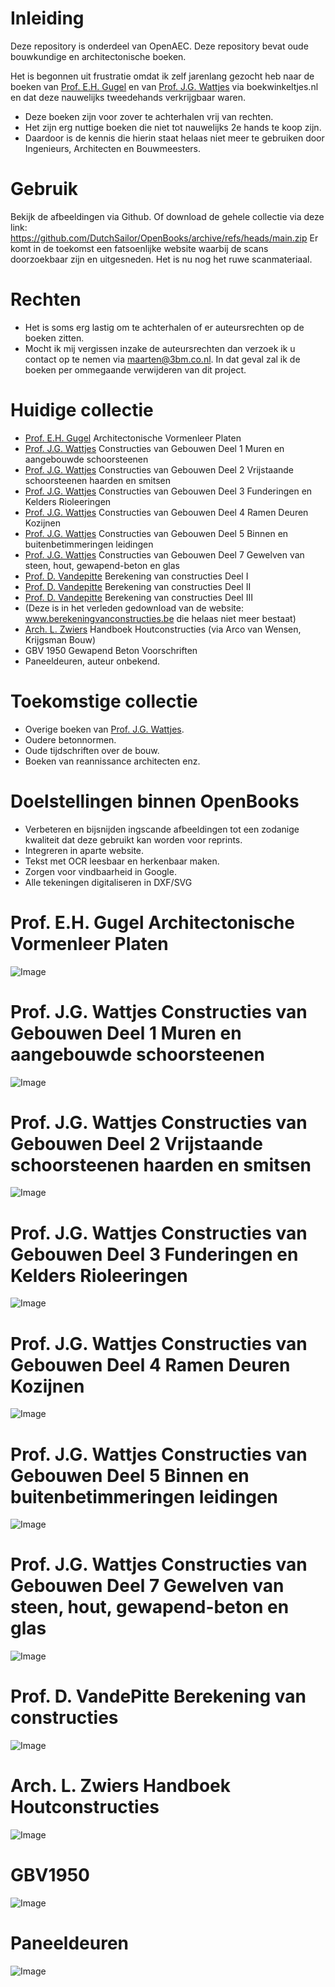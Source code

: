 # Inleiding

Deze repository is onderdeel van OpenAEC. Deze repository bevat oude bouwkundige en architectonische boeken.

Het is begonnen uit frustratie omdat ik zelf jarenlang gezocht heb naar de boeken van [Prof. E.H. Gugel](https://nl.wikipedia.org/wiki/Eugen_Gugel) en van [Prof. J.G. Wattjes](https://nl.wikipedia.org/wiki/J.G._Wattjes) via boekwinkeltjes.nl en dat deze nauwelijks tweedehands verkrijgbaar waren.

* Deze boeken zijn voor zover te achterhalen vrij van rechten. 
* Het zijn erg nuttige boeken die niet tot nauwelijks 2e hands te koop zijn.
* Daardoor is de kennis die hierin staat helaas niet meer te gebruiken door Ingenieurs, Architecten en Bouwmeesters. 

# Gebruik
Bekijk de afbeeldingen via Github. Of download de gehele collectie via deze link: https://github.com/DutchSailor/OpenBooks/archive/refs/heads/main.zip
Er komt in de toekomst een fatsoenlijke website waarbij de scans doorzoekbaar zijn en uitgesneden. Het is nu nog het ruwe scanmateriaal.

# Rechten
* Het is soms erg lastig om te achterhalen of er auteursrechten op de boeken zitten.
* Mocht ik mij vergissen inzake de auteursrechten dan verzoek ik u contact op te nemen via maarten@3bm.co.nl. In dat geval zal ik de boeken per ommegaande verwijderen van dit project.

# Huidige collectie
* [Prof. E.H. Gugel](https://nl.wikipedia.org/wiki/Eugen_Gugel) Architectonische Vormenleer Platen
* [Prof. J.G. Wattjes](https://nl.wikipedia.org/wiki/J.G._Wattjes) Constructies van Gebouwen Deel 1 Muren en aangebouwde schoorsteenen
* [Prof. J.G. Wattjes](https://nl.wikipedia.org/wiki/J.G._Wattjes) Constructies van Gebouwen Deel 2 Vrijstaande schoorsteenen haarden en smitsen
* [Prof. J.G. Wattjes](https://nl.wikipedia.org/wiki/J.G._Wattjes) Constructies van Gebouwen Deel 3 Funderingen en Kelders Rioleeringen
* [Prof. J.G. Wattjes](https://nl.wikipedia.org/wiki/J.G._Wattjes) Constructies van Gebouwen Deel 4 Ramen Deuren Kozijnen
* [Prof. J.G. Wattjes](https://nl.wikipedia.org/wiki/J.G._Wattjes) Constructies van Gebouwen Deel 5 Binnen en buitenbetimmeringen leidingen
* [Prof. J.G. Wattjes](https://nl.wikipedia.org/wiki/J.G._Wattjes) Constructies van Gebouwen Deel 7 Gewelven van steen, hout, gewapend-beton en glas
* [Prof. D. Vandepitte](https://nl.wikipedia.org/wiki/Dani%C3%ABl_Vandepitte) Berekening van constructies Deel I
* [Prof. D. Vandepitte](https://nl.wikipedia.org/wiki/Dani%C3%ABl_Vandepitte) Berekening van constructies Deel II
* [Prof. D. Vandepitte](https://nl.wikipedia.org/wiki/Dani%C3%ABl_Vandepitte) Berekening van constructies Deel III
* (Deze is in het verleden gedownload van de website: www.berekeningvanconstructies.be die helaas niet meer bestaat)
* [Arch. L. Zwiers](https://nl.wikipedia.org/wiki/Lambertus_Zwiers) Handboek Houtconstructies (via Arco van Wensen, Krijgsman Bouw)
* GBV 1950 Gewapend Beton Voorschriften
* Paneeldeuren, auteur onbekend.

# Toekomstige collectie
* Overige boeken van [Prof. J.G. Wattjes](https://nl.wikipedia.org/wiki/J.G._Wattjes).
* Oudere betonnormen.
* Oude tijdschriften over de bouw.
* Boeken van reannissance architecten enz.

# Doelstellingen binnen OpenBooks
* Verbeteren en bijsnijden ingscande afbeeldingen tot een zodanige kwaliteit dat deze gebruikt kan worden voor reprints. 
* Integreren in aparte website.
* Tekst met OCR leesbaar en herkenbaar maken.
* Zorgen voor vindbaarheid in Google.
* Alle tekeningen digitaliseren in DXF/SVG

# Prof. E.H. Gugel Architectonische Vormenleer Platen
![Image](OpeningImage.JPG)

# Prof. J.G. Wattjes Constructies van Gebouwen Deel 1 Muren en aangebouwde schoorsteenen
![Image](OpeningImageWattjes1.JPG)

# Prof. J.G. Wattjes Constructies van Gebouwen Deel 2 Vrijstaande schoorsteenen haarden en smitsen
![Image](OpeningImage2.JPG)

# Prof. J.G. Wattjes Constructies van Gebouwen Deel 3 Funderingen en Kelders Rioleeringen
![Image](OpeningImageWattjes3.JPG)

# Prof. J.G. Wattjes Constructies van Gebouwen Deel 4 Ramen Deuren Kozijnen
![Image](OpeningImageWattjes4.jpg)

# Prof. J.G. Wattjes Constructies van Gebouwen Deel 5 Binnen en buitenbetimmeringen leidingen
![Image](OpeningImageWattjes5.jpg)

# Prof. J.G. Wattjes Constructies van Gebouwen Deel 7 Gewelven van steen, hout, gewapend-beton en glas
![Image](OpeningImageWattjes7.jpg)

# Prof. D. VandePitte Berekening van constructies 
![Image](OpeningImagePitte.jpg)

# Arch. L. Zwiers Handboek Houtconstructies
![Image](OpeningImageZwiers.png)

# GBV1950
![Image](OpeningImage3.JPG)

# Paneeldeuren
![Image](OpeningImagePaneeldeur.png)
